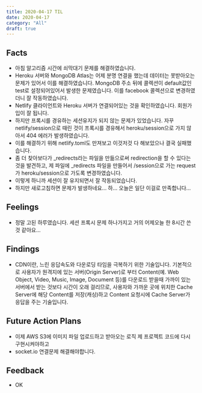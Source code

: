 ```yaml
---
title: 2020-04-17 TIL
date: 2020-04-17
category: "All"
draft: true
---
```


## Facts

- 아침 알고리즘 시간에 쇠막대기 문제를 해결하였습니다.
- Heroku 서버와 MongoDB Atlas는 어제 분명 연결을 했는데 데이터는 못받아오는 문제가 있어서 이를 해결하였습니다. MongoDB 주소 뒤에 콜렉션이 default값인 test로 설정되어있어서 발생한 문제였습니다. 이를 facebook 콜렉션으로 변경하였더니 잘 작동하였습니다.
- Netlify 클라이언트와 Heroku 서버가 연결되어있는 것을 확인하였습니다. 회원가입이 잘 됩니다.
- 하지만 프록시를 경유하는 세션유지가 되지 않는 문제가 있었습니다. 자꾸 netlify/session으로 때린 것이 프록시를 경유해서 heroku/session으로 가지 않아서 404 에러가 발생하였습니다.
- 이를 해결하기 위해 netlify.toml도 만져보고 이것저것 다 해보았으나 결국 실패했습니다.
- 좀 더 찾아보다가 _redirects라는 파일을 만듦으로써 redirection을 할 수 있다는 것을 발견하고, 제 파일에 _redirects 파일을 만들어서 /session으로 가는 request가 heroku/session으로 가도록 변경하였습니다.
- 이렇게 하니까 세션이 잘 유지되면서 잘 작동되었습니다.
- 하지만 새로고침하면 문제가 발생하네요... 하... 오늘은 일단 이걸로 만족합니다...

## Feelings

- 정말 고된 하루였습니다. 세션 프록시 문제 하나가지고 거의 어제오늘 한 8시간 쓴 것 같아요...

## Findings

- CDN이란, 느린 응답속도와 다운로딩 타임을 극복하기 위한 기술입니다. 기본적으로 사용자가 원격지에 있는 서버(Origin Server)로 부터 Content(예. Web Object, Video, Music, Image, Document 등)를 다운로드 받을때 가까이 있는 서버에서 받는 것보다 시간이 오래 걸리므로, 사용자와 가까운 곳에 위치한 Cache Server에 해당 Content를 저장(캐싱)하고 Content 요청시에 Cache Server가 응답을 주는 기술입니다.

## Future Action Plans

- 이제 AWS S3에 이미지 파일 업로드하고 받아오는 로직 제 프로젝트 코드에 다시 구현시켜야하고
- socket.io 연결문제 해결해야합니다.

## Feedback

- OK
